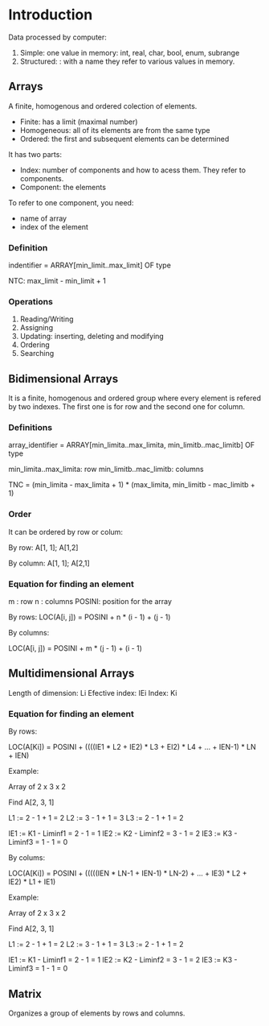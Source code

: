 # Introduction

Data processed by computer:
1. Simple: one value in memory: int, real, char, bool, enum, subrange
2. Structured: : with a name they refer to various values in memory.

## Arrays

A finite, homogenous and ordered colection of elements.

* Finite: has a limit (maximal number)
* Homogeneous: all of its elements are from the same type
* Ordered: the first and subsequent elements can be determined

It has two parts:

* Index: number of components and how to acess them. They refer to components.
* Component: the elements

To refer to one component, you need:

* name of array
* index of the element

### Definition

indentifier = ARRAY[min_limit..max_limit] OF type

NTC: max_limit - min_limit + 1

### Operations

1. Reading/Writing
2. Assigning
3. Updating: inserting, deleting and modifying
4. Ordering
5. Searching


## Bidimensional Arrays

It is a finite, homogenous and ordered group where every element is refered by
two indexes.
The first one is for row and the second one for column.

### Definitions

array_identifier = ARRAY[min_limita..max_limita, min_limitb..mac_limitb] OF type

min_limita..max_limita: row
min_limitb..mac_limitb: columns

TNC = (min_limita - max_limita + 1) * (max_limita, min_limitb - mac_limitb + 1)

### Order
It can be ordered by row or colum:

By row:
A[1, 1]; A[1,2]

By column:
A[1, 1]; A[2,1]

### Equation for finding an element

m : row
n : columns
POSINI: position for the array

By rows:
LOC(A[i, j]) = POSINI + n * (i - 1) + (j - 1)

By columns:

LOC(A[i, j]) = POSINI + m * (j - 1) + (i - 1)

## Multidimensional Arrays

Length of dimension: Li
Efective index: IEi
Index: Ki

### Equation for finding an element

By rows:

LOC(A[Ki]) = POSINI + ((((IE1 * L2 + IE2) * L3 + EI2) * L4 + ... + IEN-1) * LN + IEN)

Example:

Array of 2 x 3 x 2

Find A[2, 3, 1]

L1 := 2 - 1 + 1 = 2
L2 := 3 - 1 + 1 = 3
L3 := 2 - 1 + 1 = 2

IE1 := K1 - Liminf1 = 2 - 1 = 1
IE2 := K2 - Liminf2 = 3 - 1 = 2
IE3 := K3 - Liminf3 = 1 - 1 = 0

By colums:

LOC(A[Ki]) = POSINI + (((((IEN * LN-1 + IEN-1) * LN-2) + ... + IE3) * L2 + IE2) * L1 + IE1)

Example:

Array of 2 x 3 x 2

Find A[2, 3, 1]

L1 := 2 - 1 + 1 = 2
L2 := 3 - 1 + 1 = 3
L3 := 2 - 1 + 1 = 2

IE1 := K1 - Liminf1 = 2 - 1 = 1
IE2 := K2 - Liminf2 = 3 - 1 = 2
IE3 := K3 - Liminf3 = 1 - 1 = 0

## Matrix

Organizes a group of elements by rows and columns.
